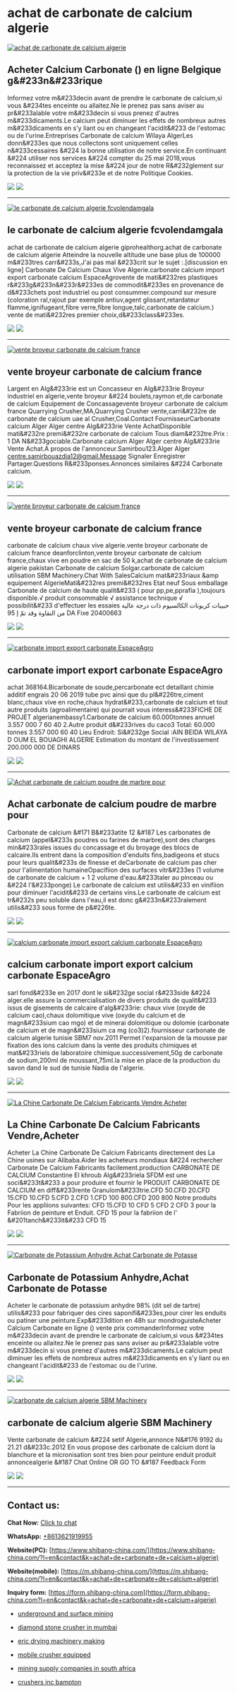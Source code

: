 # achat de carbonate de calcium algerie

<a href="https://swt.shibang-china.com/?l=en&img&k=achat+de+carbonate+de+calcium+algerie" target="_blank">![achat de carbonate de calcium algerie](http://static.shibang-china.com/all-800x300/65.jpg)</a>

## Acheter Calcium Carbonate () en ligne Belgique g&#233n&#233rique
Informez votre m&#233decin avant de prendre le carbonate de calcium,si vous &#234tes enceinte ou allaitez.Ne le prenez pas sans aviser au pr&#233alable votre m&#233decin si vous prenez d'autres m&#233dicaments.Le calcium peut diminuer les effets de nombreux autres m&#233dicaments en s'y liant ou en changeant l'acidit&#233 de l'estomac ou de l'urine.Entreprises Carbonate de calcium Wilaya AlgerLes donn&#233es que nous collectons sont uniquement celles n&#233cessaires &#224 la bonne utilisation de notre service.En continuant &#224 utiliser nos services &#224 compter du 25 mai 2018,vous reconnaissez et acceptez la mise &#224 jour de notre R&#232glement sur la protection de la vie priv&#233e et de notre Politique Cookies.


<a href="https://whatsapp.shibangsoft.com/WhatsApp.php" target="_blank" title="WhatsApp">![](http://static.shibang-china.com/icon/whatsapp.png)</a> <a href="https://swt.shibang-china.com/?l=en&icon&k=achat+de+carbonate+de+calcium+algerie" target="_blank">![](http://static.shibang-china.com/icon/chat-en.png)</a>

---

<a href="https://swt.shibang-china.com/?l=en&img&k=achat+de+carbonate+de+calcium+algerie" target="_blank">![le carbonate de calcium algerie fcvolendamgala](http://static.shibang-china.com/all-800x300/430.jpg)</a>

## le carbonate de calcium algerie fcvolendamgala
achat de carbonate de calcium algerie giprohealthorg.achat de carbonate de calcium algerie Atteindre la nouvelle altitude une base plus de 100000 m&#233tres carr&#233s,J'ai pas mal &#233crit sur le sujet :.[discussion en ligne] Carbonate De Calcium Chaux Vive Algerie.carbonate calcium import export carbonate calcium EspaceAgrovente de mati&#232res plastiques r&#233g&#233n&#233r&#233es de commodit&#233es en provenance de d&#233chets post industriel ou post consummer.compound sur mesure (coloration ral,rajout par exemple antiuv,agent glissant,retardateur flamme,ignifugeant,fibre verre,fibre longue,talc,carbonate de calcium.) vente de mati&#232res premier choix,d&#233class&#233es.


<a href="https://whatsapp.shibangsoft.com/WhatsApp.php" target="_blank" title="WhatsApp">![](http://static.shibang-china.com/icon/whatsapp.png)</a> <a href="https://swt.shibang-china.com/?l=en&icon&k=achat+de+carbonate+de+calcium+algerie" target="_blank">![](http://static.shibang-china.com/icon/chat-en.png)</a>

---

<a href="https://swt.shibang-china.com/?l=en&img&k=achat+de+carbonate+de+calcium+algerie" target="_blank">![vente broyeur carbonate de calcium france](http://static.shibang-china.com/all-800x300/124.jpg)</a>

## vente broyeur carbonate de calcium france
Largent en Alg&#233rie est un Concasseur en Alg&#233rie Broyeur industriel en algerie,vente broyeur &#224 boulets,raymon et,de carbonate de calcium Equipement de Concassagevente broyeur carbonate de calcium france Quarrying Crusher,MA,Quarrying Crusher vente,carri&#232re de carbonate de calcium uae al Crusher,Coal.Contact FournisseurCarbonate calcium Alger Alger centre Alg&#233rie Vente AchatDisponible mati&#232re premi&#232re carbonate de calcium Tous diam&#232tre.Prix : 1 DA N&#233gociable.Carbonate calcium Alger Alger centre Alg&#233rie Vente Achat.A propos de l'annonceur.Samirbou123.Alger Alger centre.samirbouazdia12@gmail.Message Signaler Enregistrer Partager.Questions R&#233ponses.Annonces similaires &#224 Carbonate calcium.


<a href="https://whatsapp.shibangsoft.com/WhatsApp.php" target="_blank" title="WhatsApp">![](http://static.shibang-china.com/icon/whatsapp.png)</a> <a href="https://swt.shibang-china.com/?l=en&icon&k=achat+de+carbonate+de+calcium+algerie" target="_blank">![](http://static.shibang-china.com/icon/chat-en.png)</a>

---

<a href="https://swt.shibang-china.com/?l=en&img&k=achat+de+carbonate+de+calcium+algerie" target="_blank">![vente broyeur carbonate de calcium france](http://static.shibang-china.com/all-800x300/998.jpg)</a>

## vente broyeur carbonate de calcium france
carbonate de calcium chaux vive algerie.vente broyeur carbonate de calcium france deanforclinton,vente broyeur carbonate de calcium france,chaux vive en poudre en sac de 50 k,achat de carbonate de calcium algerie pakistan Carbonate de calcium Solgar.carbonate de calcium utilisation SBM Machinery.Chat With SalesCalcium mat&#233riaux &amp equipement AlgerieMati&#232res premi&#232res Etat neuf Sous emballage Carbonate de calcium de haute qualit&#233 ( pour pp,pe,pprafia ),toujours disponible.√ produit consommable √ assistance technique √ possibilit&#233 d'effectuer les essaies حبيبات كربونات الكالسيوم ذات درجة عالية من النقاوة وقد تمّ إ 95 DA Fixe 20400663


<a href="https://whatsapp.shibangsoft.com/WhatsApp.php" target="_blank" title="WhatsApp">![](http://static.shibang-china.com/icon/whatsapp.png)</a> <a href="https://swt.shibang-china.com/?l=en&icon&k=achat+de+carbonate+de+calcium+algerie" target="_blank">![](http://static.shibang-china.com/icon/chat-en.png)</a>

---

<a href="https://swt.shibang-china.com/?l=en&img&k=achat+de+carbonate+de+calcium+algerie" target="_blank">![carbonate import export carbonate EspaceAgro](http://static.shibang-china.com/all-800x300/377.jpg)</a>

## carbonate import export carbonate EspaceAgro
achat 368164.Bicarbonate de soude,percarbonate ect detaillant chimie additif engrais 20 06 2019 tube pvc ainsi que du pl&#226tre,ciment blanc,chaux vive en roche,chaux hydrat&#233,carbonate de calcium et tout autre produits (agroalimentaire) qui pourrait vous interess&#233FICHE DE PROJET algerianembassy1.Carbonate de calcium 60.000tonnes annuel 3.557 000 7 60 40 2.Autre produit d&#233rives du caco3 Total: 60.000 tonnes 3.557 000 60 40 Lieu Endroit: Si&#232ge Social :AIN BEIDA WILAYA D OUM EL BOUAGHI ALGERIE Estimation du montant de l'investissement 200.000 000 DE DINARS


<a href="https://whatsapp.shibangsoft.com/WhatsApp.php" target="_blank" title="WhatsApp">![](http://static.shibang-china.com/icon/whatsapp.png)</a> <a href="https://swt.shibang-china.com/?l=en&icon&k=achat+de+carbonate+de+calcium+algerie" target="_blank">![](http://static.shibang-china.com/icon/chat-en.png)</a>

---

<a href="https://swt.shibang-china.com/?l=en&img&k=achat+de+carbonate+de+calcium+algerie" target="_blank">![Achat carbonate de calcium poudre de marbre pour](http://static.shibang-china.com/all-800x300/1227.jpg)</a>

## Achat carbonate de calcium poudre de marbre pour
Carbonate de calcium &#171 B&#233atite 12 &#187 Les carbonates de calcium (appel&#233s poudres ou farines de marbre),sont des charges min&#233rales issues du concassage et du broyage des blocs de calcaire.Ils entrent dans la composition d'enduits fins,badigeons et stucs pour leurs qualit&#233s de finesse et deCarbonate de calcium pas cher pour l'alimentation humaineOpacifiion des surfaces vitr&#233es (1 volume de carbonate de calcium + 1 2 volume d'eau.&#233taler au pinceau ou &#224 l'&#233ponge) Le carbonate de calcium est utilis&#233 en vinifiion pour diminuer l'acidit&#233 de certains vins.Le carbonate de calcium est tr&#232s peu soluble dans l'eau,il est donc g&#233n&#233ralement utilis&#233 sous forme de p&#226te.


<a href="https://whatsapp.shibangsoft.com/WhatsApp.php" target="_blank" title="WhatsApp">![](http://static.shibang-china.com/icon/whatsapp.png)</a> <a href="https://swt.shibang-china.com/?l=en&icon&k=achat+de+carbonate+de+calcium+algerie" target="_blank">![](http://static.shibang-china.com/icon/chat-en.png)</a>

---

<a href="https://swt.shibang-china.com/?l=en&img&k=achat+de+carbonate+de+calcium+algerie" target="_blank">![calcium carbonate import export calcium carbonate EspaceAgro](http://static.shibang-china.com/all-800x300/1336.jpg)</a>

## calcium carbonate import export calcium carbonate EspaceAgro
sarl fond&#233e en 2017 dont le si&#232ge social r&#233side &#224 alger.elle assure la commercialisation de divers produits de qualit&#233 issus de gisements de calcaire d'alg&#233rie: chaux vive (oxyde de calcium cao),chaux dolomitique vive (oxyde du calcium et de magn&#233sium cao mgo) et de minerai dolomitique ou dolomie (carbonate de calcium et de magn&#233sium ca mg (co3)2).fournisseur carbonate de calcium algerie tunisie SBM7 nov.2011 Permet l'expansion de la mousse par fixation des ions calcium dans la vente des produits chimiques et mat&#233riels de laboratoire chimique.successivement,50g de carbonate de sodium,200ml de moussant,75ml.la mise en place de la production du savon dand le sud de tunisie Nadia de l'algerie.


<a href="https://whatsapp.shibangsoft.com/WhatsApp.php" target="_blank" title="WhatsApp">![](http://static.shibang-china.com/icon/whatsapp.png)</a> <a href="https://swt.shibang-china.com/?l=en&icon&k=achat+de+carbonate+de+calcium+algerie" target="_blank">![](http://static.shibang-china.com/icon/chat-en.png)</a>

---

<a href="https://swt.shibang-china.com/?l=en&img&k=achat+de+carbonate+de+calcium+algerie" target="_blank">![La Chine Carbonate De Calcium Fabricants Vendre,Acheter](http://static.shibang-china.com/all-800x300/152.jpg)</a>

## La Chine Carbonate De Calcium Fabricants Vendre,Acheter
Acheter La Chine Carbonate De Calcium Fabricants directement des La Chine usines sur Alibaba.Aider les acheteurs mondiaux &#224 rechercher Carbonate De Calcium Fabricants facilement.production CARBONATE DE CALCIUM Constantine El khroub Alg&#233riela SFDM est une soci&#233t&#233 a pour produire et fournir le PRODUIT CARBONATE DE CALCIUM en diff&#233rente Granulom&#233trie.CFD 50.CFD 20.CFD 15.CFD 10.CFD 5.CFD 2.CFD 1.CFD 100 800.CFD 200 800 Notre produits Pour les appliions suivantes: CFD 15.CFD 10 CFD 5 CFD 2 CFD 3 pour la Fabriion de peinture et Enduit. CFD 15 pour la fabriion de l' &#201tanch&#233it&#233 CFD 15


<a href="https://whatsapp.shibangsoft.com/WhatsApp.php" target="_blank" title="WhatsApp">![](http://static.shibang-china.com/icon/whatsapp.png)</a> <a href="https://swt.shibang-china.com/?l=en&icon&k=achat+de+carbonate+de+calcium+algerie" target="_blank">![](http://static.shibang-china.com/icon/chat-en.png)</a>

---

<a href="https://swt.shibang-china.com/?l=en&img&k=achat+de+carbonate+de+calcium+algerie" target="_blank">![Carbonate de Potassium Anhydre,Achat Carbonate de Potasse](http://static.shibang-china.com/all-800x300/213.jpg)</a>

## Carbonate de Potassium Anhydre,Achat Carbonate de Potasse
Acheter le carbonate de potassium anhydre 98% (dit sel de tartre) utilis&#233 pour fabriquer des cires saponifi&#233es,pour cirer les enduits ou patiner une peinture.Exp&#233dition en 48h sur mondroguisteAcheter Calcium Carbonate en ligne () vente prix commanderInformez votre m&#233decin avant de prendre le carbonate de calcium,si vous &#234tes enceinte ou allaitez.Ne le prenez pas sans aviser au pr&#233alable votre m&#233decin si vous prenez d'autres m&#233dicaments.Le calcium peut diminuer les effets de nombreux autres m&#233dicaments en s'y liant ou en changeant l'acidit&#233 de l'estomac ou de l'urine.


<a href="https://whatsapp.shibangsoft.com/WhatsApp.php" target="_blank" title="WhatsApp">![](http://static.shibang-china.com/icon/whatsapp.png)</a> <a href="https://swt.shibang-china.com/?l=en&icon&k=achat+de+carbonate+de+calcium+algerie" target="_blank">![](http://static.shibang-china.com/icon/chat-en.png)</a>

---

<a href="https://swt.shibang-china.com/?l=en&img&k=achat+de+carbonate+de+calcium+algerie" target="_blank">![carbonate de calcium algerie SBM Machinery](http://static.shibang-china.com/all-800x300/661.jpg)</a>

## carbonate de calcium algerie SBM Machinery
Vente carbonate de calcium &#224 setif Algerie,annonce N&#176 9192 du 21.21 d&#233c.2012 En vous propose des carbonate de calcium dont la blanchure et la micronisation sont tres bien pour peinture enduit produit annoncealgerie &#187 Chat Online OR GO TO &#187 Feedback Form

<a href="https://whatsapp.shibangsoft.com/WhatsApp.php" target="_blank" title="WhatsApp">![](http://static.shibang-china.com/icon/whatsapp.png)</a> <a href="https://swt.shibang-china.com/?l=en&icon&k=achat+de+carbonate+de+calcium+algerie" target="_blank">![](http://static.shibang-china.com/icon/chat-en.png)</a>

---
## Contact us:

**Chat Now:** [Click to chat](https://swt.shibang-china.com?l=en&contact&k=achat+de+carbonate+de+calcium+algerie)

**WhatsApp:**  [+8613621919955](https://whatsapp.shibangsoft.com/WhatsApp.php)

**Website(PC):** [https://www.shibang-china.com/](https://www.shibang-china.com/?l=en&contact&k=achat+de+carbonate+de+calcium+algerie)

**Website(mobile):** [https://m.shibang-china.com/](https://m.shibang-china.com/?l=en&contact&k=achat+de+carbonate+de+calcium+algerie)

**Inquiry form:** [https://form.shibang-china.com](https://form.shibang-china.com?l=en&contact&k=achat+de+carbonate+de+calcium+algerie)

* [underground and surface mining](../123/underground%20and%20surface%20mining.md)

* [diamond stone crusher in mumbai](../114/diamond%20stone%20crusher%20in%20mumbai.md)

* [eric drying machinery making](../125/eric%20drying%20machinery%20making.md)

* [mobile crusher equipped](../115/mobile%20crusher%20equipped.md)

* [mining supply companies in south africa](../115/mining%20supply%20companies%20in%20south%20africa.md)

* [crushers inc bampton](../113/crushers%20inc%20bampton.md)